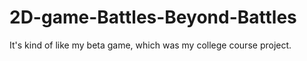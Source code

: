 # 2D-game-Battles-Beyond-Battles
It's kind of like my beta game, which was my college course project.

